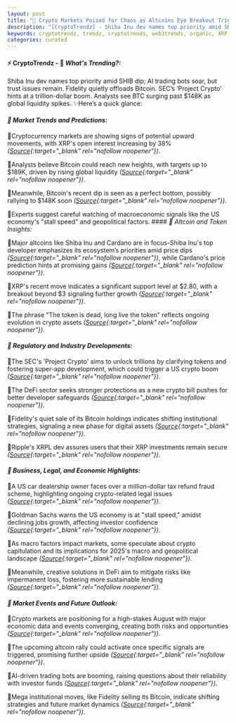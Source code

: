 ```yaml
---
layout: post
title: "🌌 Crypto Markets Poised for Chaos as Altcoins Eye Breakout Triggers"
description: "[CryptoTrendz] - Shiba Inu dev names top priority amid SHIB dip; AI trading bots soar, but trust issues remain. Fidelity quietly offloads Bitcoin. SEC’s ‘Project Crypto’ hints at a trillion-dollar boom. Analysts see BTC surging past $148K as global liquidity spikes."
keywords: cryptotrendz, trendz, cryptotrends, web3trends, organic, XRP, Trading, BTC, Bitcoin, Ethereum, Market, Growth, Token, Crypto, Altcoins
categories: curated
---
```


#### ⚡ CryptoTrendz - 📌 *What's Trending?:*

Shiba Inu dev names top priority amid SHIB dip; AI trading bots soar, but trust issues remain. Fidelity quietly offloads Bitcoin. SEC’s ‘Project Crypto’ hints at a trillion-dollar boom. Analysts see BTC surging past $148K as global liquidity spikes. ✨Here’s a quick glance:


#### *🔖  Market Trends and Predictions:*  

🔹Cryptocurrency markets are showing signs of potential upward movements, with XRP's open interest increasing by 38% *([Source](https://s.avyag.com/tjjq){:target="_blank" rel="nofollow noopener"})*.  

🔹Analysts believe Bitcoin could reach new heights, with targets up to $189K, driven by rising global liquidity *([Source](https://s.avyag.com/74fb){:target="_blank" rel="nofollow noopener"})*.  

🔹Meanwhile, Bitcoin's recent dip is seen as a perfect bottom, possibly rallying to $148K soon *([Source](https://s.avyag.com/s3wc){:target="_blank" rel="nofollow noopener"})*.  

🔹Experts suggest careful watching of macroeconomic signals like the US economy's "stall speed" and geopolitical factors. #### *🔖  Altcoin and Token Insights:*  

🔹Major altcoins like Shiba Inu and Cardano are in focus-Shiba Inu's top developer emphasizes its ecosystem’s priorities amid price dips *([Source](https://s.avyag.com/p4sk){:target="_blank" rel="nofollow noopener"})*, while Cardano's price prediction hints at promising gains *([Source](https://s.avyag.com/0c41){:target="_blank" rel="nofollow noopener"})*.  

🔹XRP's recent move indicates a significant support level at $2.80, with a breakout beyond $3 signaling further growth *([Source](https://s.avyag.com/e7f5){:target="_blank" rel="nofollow noopener"})*.  

🔹The phrase "The token is dead, long live the token" reflects ongoing evolution in crypto assets *([Source](https://s.avyag.com/okqr){:target="_blank" rel="nofollow noopener"})*.  

#### *🔖  Regulatory and Industry Developments:*  

🔹The SEC's 'Project Crypto' aims to unlock trillions by clarifying tokens and fostering super-app development, which could trigger a US crypto boom *([Source](https://s.avyag.com/ww0n){:target="_blank" rel="nofollow noopener"})*.  

🔹The DeFi sector seeks stronger protections as a new crypto bill pushes for better developer safeguards *([Source](https://s.avyag.com/4l92){:target="_blank" rel="nofollow noopener"})*.  

🔹Fidelity's quiet sale of its Bitcoin holdings indicates shifting institutional strategies, signaling a new phase for digital assets *([Source](https://s.avyag.com/jem5){:target="_blank" rel="nofollow noopener"})*.  

🔹Ripple's XRPL dev assures users that their XRP investments remain secure *([Source](https://s.avyag.com/ewoz){:target="_blank" rel="nofollow noopener"})*.  

#### *🔖  Business, Legal, and Economic Highlights:*  

🔹A US car dealership owner faces over a million-dollar tax refund fraud scheme, highlighting ongoing crypto-related legal issues *([Source](https://s.avyag.com/tw1u){:target="_blank" rel="nofollow noopener"})*.  

🔹Goldman Sachs warns the US economy is at "stall speed," amidst declining jobs growth, affecting investor confidence *([Source](https://s.avyag.com/o9dx){:target="_blank" rel="nofollow noopener"})*.  

🔹As macro factors impact markets, some speculate about crypto capitulation and its implications for 2025's macro and geopolitical landscape *([Source](https://s.avyag.com/cqbs){:target="_blank" rel="nofollow noopener"})*.  

🔹Meanwhile, creative solutions in DeFi aim to mitigate risks like impermanent loss, fostering more sustainable lending *([Source](https://s.avyag.com/02z9){:target="_blank" rel="nofollow noopener"})*.  

#### *🔖  Market Events and Future Outlook:*  

🔹Crypto markets are positioning for a high-stakes August with major economic data and events converging, creating both risks and opportunities *([Source](https://s.avyag.com/d04p){:target="_blank" rel="nofollow noopener"})*.  

🔹The upcoming altcoin rally could activate once specific signals are triggered, promising further upside *([Source](https://s.avyag.com/y7hl){:target="_blank" rel="nofollow noopener"})*.  

🔹AI-driven trading bots are booming, raising questions about their reliability with investor funds *([Source](https://s.avyag.com/c9fo){:target="_blank" rel="nofollow noopener"})*.  

🔹Mega institutional moves, like Fidelity selling its Bitcoin, indicate shifting strategies and future market dynamics *([Source](https://s.avyag.com/jem5){:target="_blank" rel="nofollow noopener"})*.